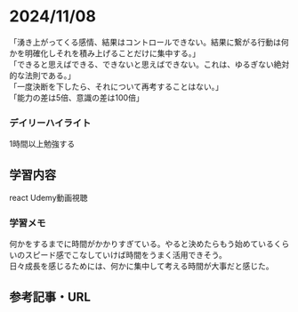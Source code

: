 # 2024/11/08
「湧き上がってくる感情、結果はコントロールできない。結果に繋がる行動は何かを明確化しそれを積み上げることだけに集中する。」  
「できると思えばできる、できないと思えばできない。これは、ゆるぎない絶対的な法則である。」  
「一度決断を下したら、それについて再考することはない。」  
「能力の差は5倍、意識の差は100倍」  

### デイリーハイライト
1時間以上勉強する

## 学習内容
react Udemy動画視聴

### 学習メモ
何かをするまでに時間がかかりすぎている。やると決めたらもう始めているくらいのスピード感でこなしていけば時間をうまく活用できそう。  
日々成長を感じるためには、何かに集中して考える時間が大事だと感じた。  

## 参考記事・URL
